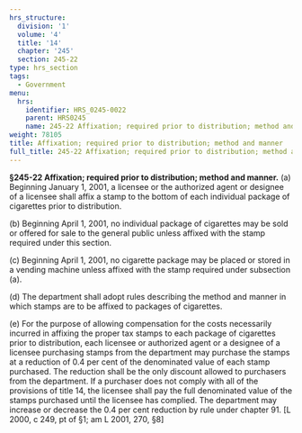 ```yaml
---
hrs_structure:
  division: '1'
  volume: '4'
  title: '14'
  chapter: '245'
  section: 245-22
type: hrs_section
tags:
  - Government
menu:
  hrs:
    identifier: HRS_0245-0022
    parent: HRS0245
    name: 245-22 Affixation; required prior to distribution; method and manner
weight: 78105
title: Affixation; required prior to distribution; method and manner
full_title: 245-22 Affixation; required prior to distribution; method and manner
---
```

**§245-22 Affixation; required prior to distribution; method and manner.** (a) Beginning January 1, 2001, a licensee or the authorized agent or designee of a licensee shall affix a stamp to the bottom of each individual package of cigarettes prior to distribution.

(b) Beginning April 1, 2001, no individual package of cigarettes may be sold or offered for sale to the general public unless affixed with the stamp required under this section.

(c) Beginning April 1, 2001, no cigarette package may be placed or stored in a vending machine unless affixed with the stamp required under subsection (a).

(d) The department shall adopt rules describing the method and manner in which stamps are to be affixed to packages of cigarettes.

(e) For the purpose of allowing compensation for the costs necessarily incurred in affixing the proper tax stamps to each package of cigarettes prior to distribution, each licensee or authorized agent or a designee of a licensee purchasing stamps from the department may purchase the stamps at a reduction of 0.4 per cent of the denominated value of each stamp purchased. The reduction shall be the only discount allowed to purchasers from the department. If a purchaser does not comply with all of the provisions of title 14, the licensee shall pay the full denominated value of the stamps purchased until the licensee has complied. The department may increase or decrease the 0.4 per cent reduction by rule under chapter 91\. [L 2000, c 249, pt of §1; am L 2001, 270, §8]